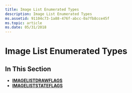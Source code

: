 ```yaml
---
title: Image List Enumerated Types
description: Image List Enumerated Types
ms.assetid: 91104c73-1a88-476f-abcc-0a7fb8cce45f
ms.topic: article
ms.date: 05/31/2018
---
```


# Image List Enumerated Types

## In This Section

-   [**IMAGELISTDRAWFLAGS**](imagelistdrawflags.md)
-   [**IMAGELISTSTATEFLAGS**](imageliststateflags.md)

 

 




